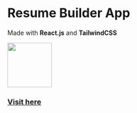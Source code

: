# Resume Builder App

Made with **React.js** and **TailwindCSS**

<img src="https://upload.wikimedia.org/wikipedia/commons/thumb/3/30/React_Logo_SVG.svg/640px-React_Logo_SVG.svg.png" height="100">

### [Visit here](https://mynk-tmr.github.io/CV-Builder/)
